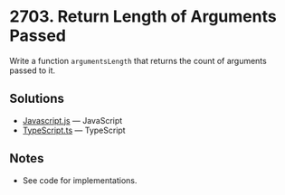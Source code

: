 
# 2703. Return Length of Arguments Passed

Write a function `argumentsLength` that returns the count of arguments passed to it. 

## Solutions

- [Javascript.js](./Javascript.js) — JavaScript
- [TypeScript.ts](./TypeScript.ts) — TypeScript

## Notes

- See code for implementations.